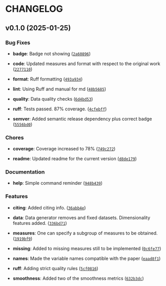 # CHANGELOG


## v0.1.0 (2025-01-25)

### Bug Fixes

- **badge**: Badge not showing
  ([`2a60896`](https://github.com/IraitzM/data-complexity/commit/2a608966a3867264334aa97a0e952a51d6757153))

- **code**: Updated measures and format with respect to the original work
  ([`2277110`](https://github.com/IraitzM/data-complexity/commit/22771103a7914938dec10f04f10722edac3aedc0))

- **format**: Ruff formatting
  ([`493a934`](https://github.com/IraitzM/data-complexity/commit/493a934a43882706962396feefa950787e0b976e))

- **lint**: Using Ruff and manual for md
  ([`48b5685`](https://github.com/IraitzM/data-complexity/commit/48b5685a54635bdb86878c743393f9c5672a11e2))

- **quality**: Data quality checks
  ([`6d4bd53`](https://github.com/IraitzM/data-complexity/commit/6d4bd53675588568c72d32b39696bca2b2a85d1c))

- **ruff**: Tests passed. 87% coverage.
  ([`4cfebff`](https://github.com/IraitzM/data-complexity/commit/4cfebff3d31086fc17a85df2a51e4ba02669b0ca))

- **semver**: Added semantic release dependency plus correct badge
  ([`5556bd0`](https://github.com/IraitzM/data-complexity/commit/5556bd095c00a1962f840ec333462cf51aa5106d))

### Chores

- **coverage**: Coverage increased to 78%
  ([`749c272`](https://github.com/IraitzM/data-complexity/commit/749c27237e8dc737b85649464362bdfa2558a36a))

- **readme**: Updated readme for the current version
  ([`d8de179`](https://github.com/IraitzM/data-complexity/commit/d8de179b9c7569e48ea97b9f669817e01039d951))

### Documentation

- **help**: Simple command reminder
  ([`948b439`](https://github.com/IraitzM/data-complexity/commit/948b439b9a6bf70424e34725e3fb719c7093243c))

### Features

- **citing**: Added citing info.
  ([`36abb4e`](https://github.com/IraitzM/data-complexity/commit/36abb4eb57741d02ce5aa94c0e215172961a84c8))

- **data**: Data generator removes and fixed datasets. Dimensionality features added.
  ([`336bd71`](https://github.com/IraitzM/data-complexity/commit/336bd717f1adedd14829419e55553c8794d05849))

- **measures**: One can specify a subgroup of measures to be obtained.
  ([`1919bf9`](https://github.com/IraitzM/data-complexity/commit/1919bf969da6f9d5f1f57567339e8c0d2b079125))

- **missing**: Added to missing measures still to be implemented
  ([`0c6fe77`](https://github.com/IraitzM/data-complexity/commit/0c6fe776f8dd469d106fc99b2ffebf067ac39f1b))

- **names**: Made the variable names compatible with the paper
  ([`eaad8f1`](https://github.com/IraitzM/data-complexity/commit/eaad8f175a9d96f670f787a18c443e43c6211bce))

- **ruff**: Adding strict quality rules
  ([`5cf0816`](https://github.com/IraitzM/data-complexity/commit/5cf0816f969871015ab23f6e62c198c00a92d1aa))

- **smoothness**: Added two of the smoothness metrics
  ([`632b3dc`](https://github.com/IraitzM/data-complexity/commit/632b3dcb1284c99e1e8487f563d07cdd10ea1258))

